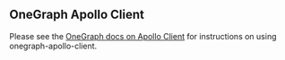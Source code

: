 ## OneGraph Apollo Client
Please see the [OneGraph docs on Apollo Client](https://www.onegraph.com/docs/front_end_apollo.html) for instructions on using onegraph-apollo-client.
